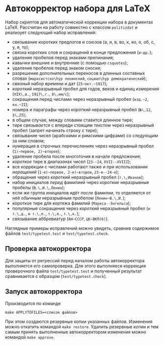 Автокорректор набора для LaTeX
==============================

Набор скриптов для автоматической коррекции набора в документах LaTeX.
Рассчитан на работу совместно с классом `politizdat` и реализует
следующий набор исправлений:

* связывание коротких предлогов и союзов (а, и, в, во, к, ко, о, об,
  с, у, я, то);
* связка коротких слов и сокращений в конце предложения (`и~др.`);
* удаление пробелов перед знаками препинания;
* кавычки внешние и внутренние (с помощью `csquotes`);
* удаление пробелов перед знаком сноски;
* разрешение дополнительных переносов в длинных составных словах
  (`марксистско\hyp ленинский`, `социал\hyp демократический`);
* связный набор времени и дат (`25~окт.~1917`);
* _короткий_ неразрывный пробел для годов, веков и единиц измерения
  (`XIX\,в.`, `1917\,г.`, `8\,км/с`);
* сокращения перед числами через неразрывный пробел (`изд.~2`,
  `кн.~II`);
* номера и параграфы через _короткий_ неразрывный пробел (`№\,12`,
  `§\,25`);
* в общем случае, между словами ставится длинное тире;
* тире _связывается_ с впереди стоящим текстом через неразрывный
  пробел (запрет начинать строку с тире);
* связывание чисел (арабскими и римскими цифрами) со _следующим_ за
  ним словом;
* нумерация в строчных перечислениях через неразрывный пробел
  (`1)~первое, 2)~второе`);
* удаление пробела после многоточия в начале предложения;
* _короткое_ тире в диапазонах чисел (`23--24`, `XVII--XVIII`);
* все коррекции с числами работают также и при использовании _наращений_
  (`1-е)~первое, 2-е)~второе`, `23-е--24-е`);
* обращения через _короткий_ неразрывный пробел (`т.\,Иванов`);
* набор инициалов _перед_ фамилией через _короткие_ неразрывные
  пробелы (`В.\,И.\,Ленин`);
* если же группа инициалов идёт _после_ фамилии, то отделяется от неё
  _обычным_ неразрывным пробелом (`Ленин~В.\,И.`);
* короткое тире для кортежа фамилий (`Маркса--Энгельса`);
* популярные сокращения через _короткий_ неразрывный пробел
  (`и т.\,д.`, `и т.\,п.`, `т.\,е.`, `т.\,к.`);
* связывание аббревиатур (`АН~СССР`, `ЦК~ВКП(б)`).

Наглядные примеры исправлений можно увидеть, сравнив содержимое файлов
`test/typetest.test` и `test/typetest.check`.


Проверка автокорректора
-----------------------

Для защиты от регрессий перед началом работы автокорректора
выполняется его самопроверка. Для этого выполняеся коррекция
проверочного файла `test/typetest.test` и полученный результат
сравнивается с образцом (`test/typetest.check`).


Запуск автокорректора
---------------------

Производится по команде

    make APPLYTOFILES=<список файлов>

При этом создаются резервные копии указанных файлов. Изменения можно
откатить командой `make restore`. Удалить резервные копии и тем самым
принять выполненные автокорректором изменения можно командой `make
approve`.
